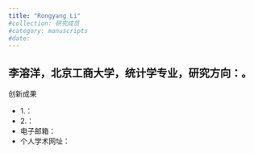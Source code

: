 ```yaml
---
title: "Rongyang Li"
#collection: 研究成员
#category: manuscripts
#date: 
---
```

李溶洋，北京工商大学，统计学专业，研究方向：。
-
创新成果
 - 1.：
 - 2.：
- 电子邮箱：
- 个人学术网址：

